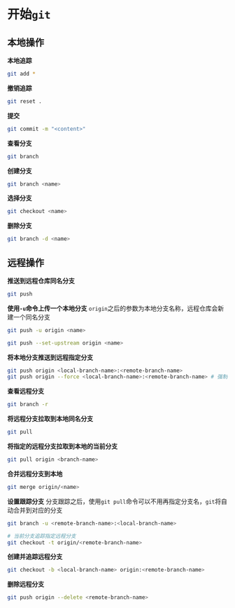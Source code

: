 # 开始`git`

## 本地操作

**本地追踪**

```bash
git add *
```

**撤销追踪**

```bash
git reset .
```

**提交**

```bash
git commit -m "<content>"
```

**查看分支**

```bash
git branch
```

**创建分支**

```bash
git branch <name>
```

**选择分支**

```bash
git checkout <name>
```

**删除分支**

```bash
git branch -d <name>
```

## 远程操作

**推送到远程仓库同名分支**

```bash
git push
```

**使用`-u`命令上传一个本地分支**
`origin`之后的参数为本地分支名称，远程仓库会新建一个同名分支

```bash
git push -u origin <name>

git push --set-upstream origin <name>
```

**将本地分支推送到远程指定分支**

```bash
git push origin <local-branch-name>:<remote-branch-name>
git push origin --force <local-branch-name>:<remote-branch-name> # 强制推送
```

**查看远程分支**

```bash
git branch -r
```

**将远程分支拉取到本地同名分支**

```bash
git pull
```

**将指定的远程分支拉取到本地的当前分支**

```bash
git pull origin <branch-name>
```

**合并远程分支到本地**

```bash
git merge origin/<name>
```

**设置跟踪分支**
分支跟踪之后，使用`git pull`命令可以不用再指定分支名，`git`将自动合并到对应的分支

```bash
git branch -u <remote-branch-name>:<local-branch-name>

# 当前分支追踪指定远程分支
git checkout -t origin/<remote-branch-name>
```

**创建并追踪远程分支**

```bash
git checkout -b <local-branch-name> origin:<remote-branch-name>
```

**删除远程分支**

```bash
git push origin --delete <remote-branch-name>
```
